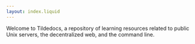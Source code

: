 ```yaml
---
layout: index.liquid
---
```


Welcome to Tildedocs, a repository of learning resources related to public Unix
servers, the decentralized web, and the command line.
